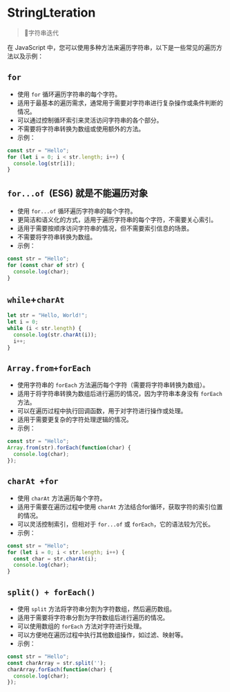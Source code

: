 # StringLteration

<!-- ## 目录

- [for ](#for-)
- [for...of (ES6) 就是不能遍历对象](#forof-ES6-就是不能遍历对象)
- [while+charAt](#whilecharAt)
- [Array.from+forEach ](#ArrayfromforEach-)
- [charAt +for](#charAt-for)
- [split() + forEach()](#split--forEach) -->

> 📌字符串迭代

在 JavaScript 中，您可以使用多种方法来遍历字符串，以下是一些常见的遍历方法以及示例：

## **`for `**

- 使用 `for` 循环遍历字符串的每个字符。
- 适用于最基本的遍历需求，通常用于需要对字符串进行复杂操作或条件判断的情况。
- 可以通过控制循环索引来灵活访问字符串的各个部分。
- 不需要将字符串转换为数组或使用额外的方法。
- 示例：

```javascript
const str = "Hello";
for (let i = 0; i < str.length; i++) {
  console.log(str[i]);
}
```

## **`for...of `**(ES6) 就是不能遍历对象

- 使用 `for...of` 循环遍历字符串的每个字符。
- 更简洁和语义化的方式，适用于遍历字符串的每个字符，不需要关心索引。
- 适用于需要按顺序访问字符串的情况，但不需要索引信息的场景。
- 不需要将字符串转换为数组。
- 示例：

```javascript
const str = "Hello";
for (const char of str) {
  console.log(char);
}
```

## `while`+`charAt`

```javascript
let str = "Hello, World!";
let i = 0;
while (i < str.length) {
  console.log(str.charAt(i));
  i++;
}
```

## `Array.from+`**`forEach `**

- 使用字符串的 `forEach` 方法遍历每个字符（需要将字符串转换为数组）。
- 适用于将字符串转换为数组后进行遍历的情况，因为字符串本身没有 `forEach` 方法。
- 可以在遍历过程中执行回调函数，用于对字符进行操作或处理。
- 适用于需要更复杂的字符处理逻辑的情况。
- 示例：

```javascript
const str = "Hello";
Array.from(str).forEach(function(char) {
  console.log(char);
});
```

## **`charAt `**`+for`

- 使用 `charAt` 方法遍历每个字符。
- 适用于需要在遍历过程中使用 `charAt` 方法结合for循环，获取字符的索引位置的情况。
- 可以灵活控制索引，但相对于 `for...of` 或 `forEach`，它的语法较为冗长。
- 示例：

```javascript
const str = "Hello";
for (let i = 0; i < str.length; i++) {
  const char = str.charAt(i);
  console.log(char);
}
```

## **`split() + forEach()`**

- 使用 `split` 方法将字符串分割为字符数组，然后遍历数组。
- 适用于需要将字符串分割为字符数组后进行遍历的情况。
- 可以使用数组的 `forEach` 方法对字符进行处理。
- 可以方便地在遍历过程中执行其他数组操作，如过滤、映射等。
- 示例：

```javascript
const str = "Hello";
const charArray = str.split('');
charArray.forEach(function(char) {
  console.log(char);
});
```

